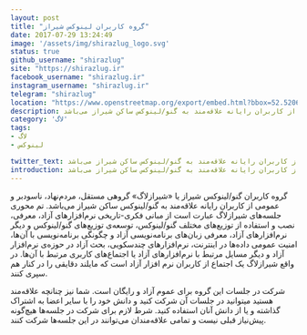 ```yaml
---
layout: post
title: "گروه کاربران لینوکس شیراز"
date: 2017-07-29 13:24:49
image: '/assets/img/shirazlug_logo.svg'
status: true
github_username: "shirazlug"
site: "https://shirazlug.ir"
facebook_username: "shirazlug.ir"
instagram_username: "shirazlug.ir"
telegram: "shirazlug"
location: "https://www.openstreetmap.org/export/embed.html?bbox=52.52060025930405%2C29.630067105274705%2C52.523593604564674%2C29.631512607278584&layer=mapnik&marker=29.630789858869484%2C52.52209693193436"
description: گروه کاربران گنو/لینوکس شیراز یا «شیرازلاگ» گروهی مستقل، مردم‌نهاد، ناسودبر و عمومی از کاربران رایانه علاقه‌مند به گنو/لینوکس ساکن شیراز می‌باشد.
category: 'لاگ‌'
tags:
- لاگ
- لینوکس

twitter_text: گروه کاربران گنو/لینوکس شیراز یا «شیرازلاگ» گروهی مستقل، مردم‌نهاد، ناسودبر و عمومی از کاربران رایانه علاقه‌مند به گنو/لینوکس ساکن شیراز می‌باشد.
introduction: گروه کاربران گنو/لینوکس شیراز یا «شیرازلاگ» گروهی مستقل، مردم‌نهاد، ناسودبر و عمومی از کاربران رایانه علاقه‌مند به گنو/لینوکس ساکن شیراز می‌باشد.
---
```


گروه کاربران گنو/لینوکس شیراز یا «شیرازلاگ» گروهی مستقل، مردم‌نهاد، ناسودبر و عمومی از کاربران رایانه علاقه‌مند به گنو/لینوکس ساکن شیراز می‌باشد. تم محوری جلسه‌های شیرازلاگ عبارت است از مبانی فکری-تاریخی نرم‌افزارهای آزاد، معرفی، نصب و استفاده از توزیع‌های مختلف گنو/لینوکس، توسعه‌ی توزیع‌های گنو/لینوکس و دیگر نرم‌افزارهای آزاد، معرفی زبان‌های برنامه‌نویسی آزاد و چگونگی برنامه‌نویسی با آن‌ها، امنیت عمومی داده‌ها در اینترنت، نرم‌افزارهای چندسکویی، بحث آزاد در حوزه‌ی نرم‌افزار آزاد و دیگر مسایل مرتبط با نرم‌افزارهای آزاد یا اجتماع‌های کاربری مرتبط با آن‌ها. در واقع شیرازلاگ یک اجتماع از کاربران نرم افزار آزاد است که مایلند دقایقی را در کنار هم سپری کنند.

شرکت در جلسات این گروه برای عموم آزاد و رایگان است. شما نیز چنانچه علاقه‌مند هستید میتوانید در جلسات آن شرکت کنید و دانش خود را با سایر اعضا به اشتراک گذاشته و یا از دانش آنان استفاده کنید. شرط لازم برای شرکت در جلسه‌ها هیچ‌گونه پیش‌نیاز قبلی نیست و تمامی علاقه‌مندان می‌توانند در این جلسه‌ها شرکت کنند.
